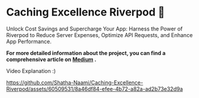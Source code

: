 # Caching Excellence Riverpod 🚀

Unlock Cost Savings and Supercharge Your App:
Harness the Power of Riverpod to Reduce Server Expenses, Optimize API Requests, and Enhance App Performance.

**For more detailed information about the project, you can find a comprehensive article on [Medium](https://medium.com/@shathanaami/maximize-cost-efficiency-and-enhance-performance-with-riverpod-fcb8c994c142)
.**

Video Explanation :)

https://github.com/Shatha-Naami/Caching-Excellence-Riverpod/assets/60509531/8a46df84-efee-4b72-a82a-ad2b73e32d9a

